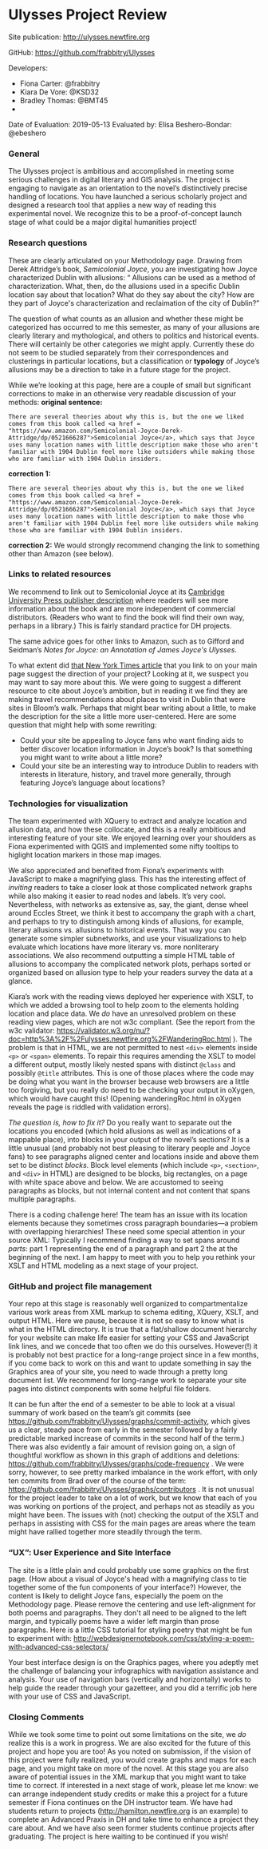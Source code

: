 # Ulysses Project Review

Site publication: <http://ulysses.newtfire.org>

GitHub: <https://github.com/frabbitry/Ulysses>

Developers: 
* Fiona Carter: @frabbitry 
* Kiara De Vore: @KSD32
* Bradley Thomas: @BMT45
* 
Date of Evaluation: 2019-05-13
Evaluated by: Elisa Beshero-Bondar: @ebeshero


### General  
The Ulysses project is ambitious and accomplished in meeting some serious challenges in digital literary and GIS analysis. The project is engaging to navigate as an orientation to the novel’s distinctively precise handling of locations. You have launched a serious scholarly project and designed a research tool that applies a new way of reading this experimental novel. We recognize this to be a proof-of-concept launch stage of what could be a major digital humanities project! 

### Research questions
These are clearly articulated on your Methodology page. Drawing from Derek Attridge’s book, *Semicolonial Joyce*, you are investigating how Joyce characterized Dublin with allusions:
“ Allusions can be used as a method of characterization. What, then, do the allusions used in a specific Dublin location say about that location? What do they say about the city? How are they part of Joyce's characterization and reclaimation of the city of Dublin?”

The question of what counts as an allusion and whether these might be categorized has occurred to me this semester, as many of your allusions are clearly literary and mythological, and others to politics and historical events. There will certainly be other categories we might apply. Currently these do not seem to be studied separately from their correspondences and clusterings in particular locations, but a classification or **typology** of Joyce’s allusions may be a direction to take in a future stage for the project.


While we’re looking at this page, here are a couple of small but significant corrections to make in an otherwise very readable discussion of your methods:
**original sentence:**
```
There are several theories about why this is, but the one we liked comes from this book called <a href = "https://www.amazon.com/Semicolonial-Joyce-Derek-Attridge/dp/0521666287">Semicolonial Joyce</a>, which says that Joyce uses many location names with little description make those who aren't familiar with 1904 Dublin feel more like outsiders while making those who are familiar with 1904 Dublin insiders.
```
**correction 1:**
```
There are several theories about why this is, but the one we liked comes from this book called <a href = "https://www.amazon.com/Semicolonial-Joyce-Derek-Attridge/dp/0521666287">Semicolonial Joyce</a>, which says that Joyce uses many location names with little description to make those who aren't familiar with 1904 Dublin feel more like outsiders while making those who are familiar with 1904 Dublin insiders.
```
**correction 2:** We would strongly recommend changing the link to something other than Amazon (see below).


### Links to related resources

We recommend to link out to Semicolonial Joyce at its [Cambridge University Press publisher description](https://www.cambridge.org/ge/academic/subjects/literature/english-literature-1900-1945/semicolonial-joyce?format=PB&isbn=9780521666282) where readers will see more information about the book and are more independent of commercial distributors. (Readers who want to find the book will find their own way, perhaps in a library.) This is fairly standard practice for DH projects.

The same advice goes for other links to Amazon, such as to Gifford and Seidman’s *Notes for Joyce: an Annotation of James Joyce's Ulysses*.  

To what extent did [that New York Times article](https://archive.nytimes.com/www.nytimes.com/fodors/top/features/travel/destinations/europe/ireland/dublin/fdrs_feat_60_5.html) that you link to on your main page suggest the direction of your project? Looking at it, we suspect you may want to say more about this. We were going to suggest a different resource to cite about Joyce’s ambition, but in reading it we find they are making travel recommendations about places to visit in Dublin that were sites in Bloom’s walk. Perhaps that might bear writing about a little, to make the description for the site a little more user-centered. Here are some question that might help with some rewriting:
* Could your site be appealing to Joyce fans who want finding aids to better discover location information in Joyce’s book? Is that something you might want to write about a little more? 
* Could your site be an interesting way to introduce Dublin to readers with interests in literature, history, and travel more generally, through featuring Joyce’s language about locations?

### Technologies for visualization 
The team experimented with XQuery to extract and analyze location and allusion data,  and how these collocate, and this is a really ambitious and interesting feature of your site. We enjoyed learning over your shoulders as Fiona experimented with QGIS and implemented some nifty tooltips to higlight location markers in those map images. 

We also appreciated and benefited from Fiona’s experiments with JavaScript to make a magnifying glass. This has the interesting effect of *inviting* readers to take a closer look at those complicated network graphs while also making it easier to read nodes and labels. It’s very cool. Nevertheless, with networks as extensive as, say, the giant, dense wheel around Eccles Street, we think it best to accompany the graph with a chart, and perhaps to try to distinguish among kinds of allusions, for example, literary allusions vs. allusions to historical events. That way you can generate some simpler subnetworks, and use your visualizations to help evaluate which locations have more literary vs. more nonliterary associations. We also recommend outputting a simple HTML table of allusions to accompany the complicated network plots, perhaps sorted or organized based on allusion type to help your readers survey the data at a glance.

Kiara’s work with the reading views deployed her experience with XSLT, to which we added a browsing tool to help zoom to the elements holding location and place data. We *do* have an unresolved problem on these reading view pages, which are not w3c compliant. (See the report from the w3c validator: https://validator.w3.org/nu/?doc=http%3A%2F%2Fulysses.newtfire.org%2FWanderingRoc.html ). The problem is that in HTML, we are not permitted to nest `<div>` elements inside `<p>` or `<span>` elements. To repair this requires amending the XSLT to model a different output, mostly likely nested spans with distinct `@class` and possibly `@title` attributes. This is one of those places where the code may be doing what you want in the browser because web browsers are a little too forgiving, but you really do need to be checking your output in oXygen, which would have caught this! (Opening wanderingRoc.html in oXygen reveals the page is riddled with validation errors). 

*The question is, how to fix it?* Do you really want to separate out the locations you encoded (which hold allusions as well as indications of a mappable place), into blocks in your output of the novel’s sections? It is a little unusual (and probably not best pleasing to literary people and Joyce fans) to see paragraphs aligned center and locations inside and above them set to be distinct *blocks*. Block level elements (which include `<p>`, `<section>`, and `<div>` in HTML) are designed to be blocks, big rectangles, on a page with white space above and below. We are accustomed to seeing paragraphs as blocks, but not internal content and not content that spans multiple paragraphs. 

There is a coding challenge here! The team has an issue with its location elements because they sometimes cross paragraph boundaries—a problem with overlapping hierarchies! These need some special attention in your source XML: Typically I recommend finding a way to set spans around *parts*: part 1 representing the end of a paragraph and part 2 the at the beginning of the next. I am happy to meet with you to help you rethink your XSLT and HTML modeling  as a next stage of your project.


### GitHub and project file management
Your repo at this stage is reasonably well organized to compartmentalize various work areas from XML markup to schema editing, XQuery, XSLT, and output HTML. Here we pause, because it is not so easy to know what is what in the HTML directory. It is true that a flat/shallow document hierarchy for your website can make life easier for setting your CSS and JavaScript link lines, and we concede that too often we do this ourselves. However(!) it is probably not best practice for a long-range project since in a few months, if you come back to work on this and want to update something in say the Graphics area of your site, you need to wade through a pretty long document list. We recommend for long-range work to separate your site pages into distinct components with some helpful file folders.

It can be fun after the end of a semester to be able to look at a visual summary of work based on the team’s git commits (see https://github.com/frabbitry/Ulysses/graphs/commit-activity, which gives us a clear, steady pace from early in the semester followed by a fairly predictable marked increase of commits in the second half of the term.) There was also evidently a fair amount of revision going on, a sign of thoughtful workflow as shown in this graph of additions and deletions:  https://github.com/frabbitry/Ulysses/graphs/code-frequency . We were sorry, however, to see pretty marked imbalance in the work effort, with only ten commits from Brad over of the course of the term: https://github.com/frabbitry/Ulysses/graphs/contributors . It is not unusual for the project leader to take on a lot of work, but we know that each of you was working on portions of the project, and perhaps not as steadily as you might have been. The issues with (not) checking the output of the XSLT and perhaps in assisting with CSS for the main pages are areas where the team might have rallied together more steadily through the term. 


###  “UX”: User Experience and Site Interface
The site is a little plain and could probably use some graphics on the first page. (How about a visual of Joyce's head with a magnifying class to tie together some of the fun components of your interface?) However, the content is likely to delight Joyce fans, especially the poem on the Methodology page. Please remove the centering and use left-alignment for both poems and paragraphs. They don't all need to be aligned to the left margin, and typically poems have a wider left margin than prose paragraphs. Here is a little CSS tutorial for styling poetry that might be fun to experiment with:  <http://webdesignernotebook.com/css/styling-a-poem-with-advanced-css-selectors/>

Your best interface design is on the Graphics pages, where you adeptly met the challenge of balancing your infographics with navigation assistance and analysis. Your use of navigation bars (vertically and horizontally) works to help guide the reader through your gazetteer, and you did a terrific job here with your use of CSS and JavaScript.   


### Closing Comments
While we took some time to point out some limitations on the site, we *do* realize this is a work in progress. We are also excited for the future of this project and hope you are too! As you noted on submission, if the vision of this project were fully realized, you would create graphs and maps for each page, and you might take on more of the novel. At this stage you are also aware of potential issues in the XML markup that you might want to take time to correct. If interested in a next stage of work, please let me know: we can arrange independent study credits or make this a project for a future semester if Fiona continues on the DH instructor team. We have had students return to projects (http://hamilton.newtfire.org is an example) to complete an Advanced Praxis in DH and take time to enhance a project they care about. And we have also seen former students continue projects after graduating. The project is here waiting to be continued if you wish! 
